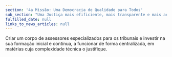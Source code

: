 ```yaml
---
section: '4a Missão: Uma Democracia de Qualidade para Todos'
sub_section: "Uma Justiça mais efificiente, mais transparente e mais acessível"
fulfilled_date: null
links_to_news_articles: null
---
```


Criar um corpo de assessores especializados para os tribunais e investir na sua formação inicial e contínua, a funcionar de forma centralizada, em matérias cuja complexidade técnica o justifique.